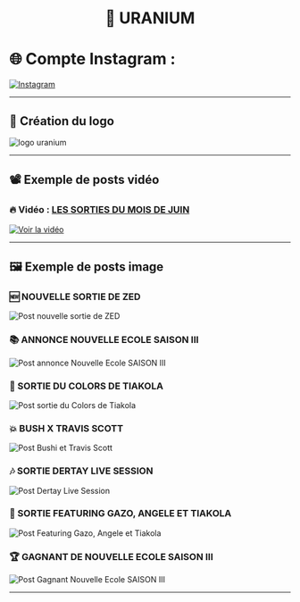 <h1 align="center">🧪 URANIUM </h1>

# 🌐 Compte Instagram : 
[![Instagram](https://img.shields.io/badge/Instagram-%40urnaium.actu-006400?style=for-the-badge&logo=instagram&logoColor=white)](https://www.instagram.com/uranium.actu)

---

## 🎨 Création du logo

![logo uranium](./logoUra.jpg)

---

## 📽️ Exemple de posts vidéo

### 🔥 Vidéo : [LES SORTIES DU MOIS DE JUIN](https://youtu.be/TQ7_IjM9RXk)

[![Voir la vidéo](https://img.shields.io/badge/Regarder%20la%20Vidéo-%20YouTube-FF0000?style=for-the-badge&logo=youtube&logoColor=white)](https://youtu.be/TQ7_IjM9RXk)

---

## 🖼️ Exemple de posts image

### 🆕 NOUVELLE SORTIE DE ZED

![Post nouvelle sortie de ZED](./zedSortie.jpg)

### 📚 ANNONCE NOUVELLE ECOLE SAISON III

![Post annonce Nouvelle Ecole SAISON III](./annonceNouvelleEcoleS3.jpg)

### 🎤 SORTIE DU COLORS DE TIAKOLA

![Post sortie du Colors de Tiakola](./tiakolaColors.jpg)

### 💥 BUSH X TRAVIS SCOTT

![Post Bushi et Travis Scott](./bushiXTravis.jpg)

### 🎶 SORTIE DERTAY LIVE SESSION

![Post Dertay Live Session](./dertayLiveSession.jpg)

### 👑 SORTIE FEATURING GAZO, ANGELE ET TIAKOLA

![Post Featuring Gazo, Angele et Tiakola](./takolaXAngeleXGazo.jpg)

### 🏆 GAGNANT DE NOUVELLE ECOLE SAISON III

![Post Gagnant Nouvelle Ecole SAISON III](./gagnantNouvelleEcole.jpg)

---
